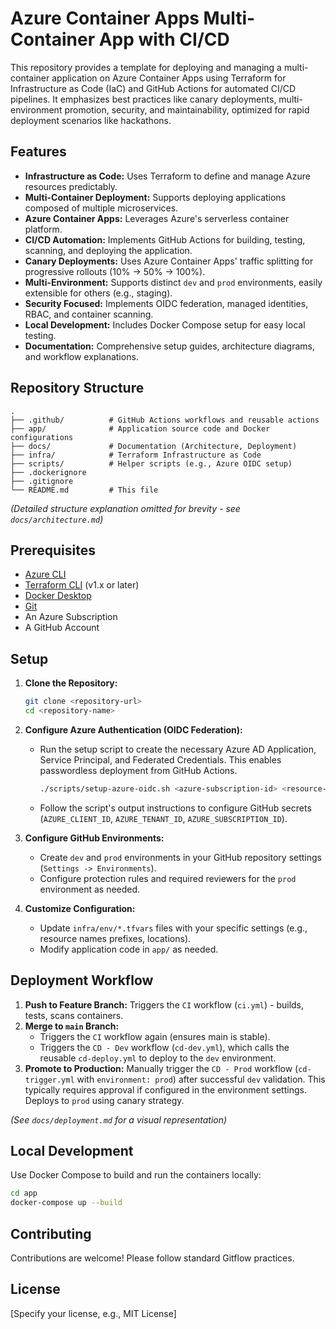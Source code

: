 # Azure Container Apps Multi-Container App with CI/CD

This repository provides a template for deploying and managing a multi-container application on Azure Container Apps using Terraform for Infrastructure as Code (IaC) and GitHub Actions for automated CI/CD pipelines. It emphasizes best practices like canary deployments, multi-environment promotion, security, and maintainability, optimized for rapid deployment scenarios like hackathons.

## Features

*   **Infrastructure as Code:** Uses Terraform to define and manage Azure resources predictably.
*   **Multi-Container Deployment:** Supports deploying applications composed of multiple microservices.
*   **Azure Container Apps:** Leverages Azure's serverless container platform.
*   **CI/CD Automation:** Implements GitHub Actions for building, testing, scanning, and deploying the application.
*   **Canary Deployments:** Uses Azure Container Apps' traffic splitting for progressive rollouts (10% -> 50% -> 100%).
*   **Multi-Environment:** Supports distinct `dev` and `prod` environments, easily extensible for others (e.g., staging).
*   **Security Focused:** Implements OIDC federation, managed identities, RBAC, and container scanning.
*   **Local Development:** Includes Docker Compose setup for easy local testing.
*   **Documentation:** Comprehensive setup guides, architecture diagrams, and workflow explanations.

## Repository Structure

```
.
├── .github/          # GitHub Actions workflows and reusable actions
├── app/              # Application source code and Docker configurations
├── docs/             # Documentation (Architecture, Deployment)
├── infra/            # Terraform Infrastructure as Code
├── scripts/          # Helper scripts (e.g., Azure OIDC setup)
├── .dockerignore
├── .gitignore
└── README.md         # This file
```

*(Detailed structure explanation omitted for brevity - see `docs/architecture.md`)*

## Prerequisites

*   [Azure CLI](https://docs.microsoft.com/en-us/cli/azure/install-azure-cli)
*   [Terraform CLI](https://learn.hashicorp.com/tutorials/terraform/install-cli) (v1.x or later)
*   [Docker Desktop](https://www.docker.com/products/docker-desktop)
*   [Git](https://git-scm.com/downloads)
*   An Azure Subscription
*   A GitHub Account

## Setup

1.  **Clone the Repository:**
    ```bash
    git clone <repository-url>
    cd <repository-name>
    ```

2.  **Configure Azure Authentication (OIDC Federation):**
    *   Run the setup script to create the necessary Azure AD Application, Service Principal, and Federated Credentials. This enables passwordless deployment from GitHub Actions.
        ```bash
        ./scripts/setup-azure-oidc.sh <azure-subscription-id> <resource-group-name> <ad-app-name> <github-org>/<github-repo>
        ```
    *   Follow the script's output instructions to configure GitHub secrets (`AZURE_CLIENT_ID`, `AZURE_TENANT_ID`, `AZURE_SUBSCRIPTION_ID`).

3.  **Configure GitHub Environments:**
    *   Create `dev` and `prod` environments in your GitHub repository settings (`Settings -> Environments`).
    *   Configure protection rules and required reviewers for the `prod` environment as needed.

4.  **Customize Configuration:**
    *   Update `infra/env/*.tfvars` files with your specific settings (e.g., resource names prefixes, locations).
    *   Modify application code in `app/` as needed.

## Deployment Workflow

1.  **Push to Feature Branch:** Triggers the `CI` workflow (`ci.yml`) - builds, tests, scans containers.
2.  **Merge to `main` Branch:**
    *   Triggers the `CI` workflow again (ensures main is stable).
    *   Triggers the `CD - Dev` workflow (`cd-dev.yml`), which calls the reusable `cd-deploy.yml` to deploy to the `dev` environment.
3.  **Promote to Production:** Manually trigger the `CD - Prod` workflow (`cd-trigger.yml` with `environment: prod`) after successful `dev` validation. This typically requires approval if configured in the environment settings. Deploys to `prod` using canary strategy.

*(See `docs/deployment.md` for a visual representation)*

## Local Development

Use Docker Compose to build and run the containers locally:

```bash
cd app
docker-compose up --build
```

## Contributing

Contributions are welcome! Please follow standard Gitflow practices.

## License

[Specify your license, e.g., MIT License]